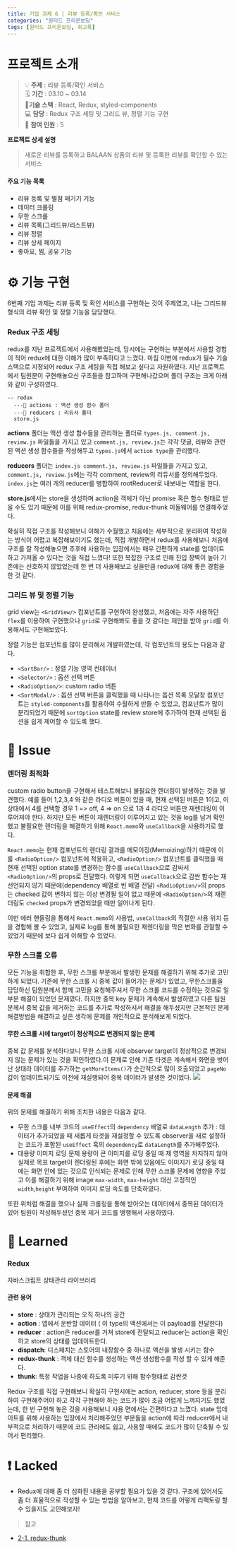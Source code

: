 ```yaml
---
title: 기업 과제 6 | 리뷰 등록/확인 서비스
categories: "원티드 프리온보딩"
tags: [원티드 프리온보딩, 회고록]
---
```


# 프로젝트 소개

> 💡 **주제** : 리뷰 등록/확인 서비스<br/>
> 🗓 **기간** : 03.10 ~ 03.14<br/>
> 🔨**기술 스택** : React, Redux, styled-components<br/>
> 💻 **담당** : Redux 구조 세팅 및 그리드 뷰, 정렬 기능 구현<br/>
> 👤 **참여 인원** : 5

**프로젝트 상세 설명**

> 새로운 리뷰를 등록하고 BALAAN 상품의 리뷰 및 등록한 리뷰를 확인할 수 있는 서비스

#### 주요 기능 목록

- 리뷰 등록 및 별점 매기기 기능
- 데이터 크롤링
- 무한 스크롤
- 리뷰 목록(그리드뷰/리스트뷰)
- 리뷰 정렬
- 리뷰 상세 페이지
- 좋아요, 찜, 공유 기능

# ⚙️ 기능 구현

6번째 기업 과제는 리뷰 등록 및 확인 서비스를 구현하는 것이 주제였고, 나는 그리드뷰 형식의 리뷰 확인 및 정렬 기능을 담당했다.

### Redux 구조 세팅

redux를 지난 프로젝트에서 사용해봤었는데, 당시에는 구현하는 부분에서 사용할 경험이 적어 redux에 대한 이해가 많이 부족하다고 느꼈다. 마침 이번에 redux가 필수 기술 스택으로 지정되어 redux 구조 세팅을 직접 해보고 싶다고 자원하였다. 지난 프로젝트에서 팀원분이 구현해놓으신 구조들을 참고하며 구현해나갔으며 폴더 구조는 크게 아래와 같이 구성하였다.

```
-- redux
  ---📂 actions : 액션 생성 함수 폴더
  ---📂 reducers : 리듀서 폴더
  store.js
```

**actions** 폴더는 액션 생성 함수들을 관리하는 폴더로 `types.js, comment.js, review.js` 파일들을 가지고 있고 `comment.js, review.js`는 각각 댓글, 리뷰와 관련된 액션 생성 함수들을 작성해두고 `types.js`에서 `action type`을 관리했다.

**reducers** 폴더는 `index.js comment.js, review.js` 파일들을 가지고 있고, `comment.js, review.js`에는 각각 comment, review의 리듀서를 정의해두었다. `index.js`는 여러 개의 reducer를 병합하여 rootReducer로 내보내는 역할을 한다.

**store.js**에서는 store을 생성하며 action을 객체가 아닌 promise 혹은 함수 형태로 받을 수도 있기 때문에 이를 위해 redux-promise, redux-thunk 미들웨어를 연결해주었다.

확실히 직접 구조를 작성해보니 이해가 수월했고 처음에는 세부적으로 분리하여 작성하는 방식이 어렵고 복잡해보이기도 했는데, 직접 개발하면서 redux를 사용해보니 처음에 구조를 잘 작성해놓으면 추후에 사용하는 입장에서는 매우 간편하게 state를 업데이트하고 가져올 수 있다는 것을 직접 느꼈다! 또한 복잡한 구조로 인해 진입 장벽이 높아 기존에는 선호하지 않았었는데 한 번 더 사용해보고 싶을만큼 redux에 대해 좋은 경험을 한 것 같다.

### 그리드 뷰 및 정렬 기능

grid view는 `<GridView/>` 컴포넌트를 구현하여 완성했고, 처음에는 자주 사용하던 `flex`를 이용하여 구현했으나 `grid`로 구현해봐도 좋을 것 같다는 제안을 받아 `grid`를 이용해서도 구현해보았다.

정렬 기능은 컴포넌트를 많이 분리해서 개발하였는데, 각 컴포넌트의 용도는 다음과 같다.

- `<SortBar/>` : 정렬 기능 영역 컨테이너
- `<Selector/>` : 옵션 선택 버튼
- `<RadioOption/>`: custom radio 버튼
- `<SortModal/>` : 옵션 선택 버튼을 클릭했을 때 나타나는 옵션 목록 모달창
  컴포넌트는 `styled-components`를 활용하여 수월하게 만들 수 있었고, 컴포넌트가 많이 분리되었기 때문에 `sortOption` state를 review store에 추가하여 현재 선택된 옵션을 쉽게 제어할 수 있도록 했다.

# 🎃 Issue

### 렌더링 최적화

custom radio button을 구현해서 테스트해보니 불필요한 렌더링이 발생하는 것을 발견했다.
예를 들어 1,2,3,4 와 같은 라디오 버튼이 있을 때, 현재 선택된 버튼은 1이고, 이 상태에서 4를 선택할 경우 1 => off, 4 => on 으로 1과 4 라디오 버튼만 재렌더링이 이루어져야 한다.
하지만 모든 버튼이 재렌더링이 이루어지고 있는 것을 log를 남겨 확인했고 불필요한 렌더링을 해결하기 위해 `React.memo`와 `useCallback`을 사용하기로 했다.

`React.memo`는 현재 컴포넌트의 렌더링 결과를 메모이징(Memoizing)하기 때문에 이를 `<RadioOption/>` 컴포넌트에 적용하고, `<RadioOption/>` 컴포넌트를 클릭했을 때 현재 선택된 option state를 변경하는 함수를 `useCallback`으로 감싸서 `<RadioOption/>`의 props로 전달했다. 이렇게 되면 `useCallback`으로 감싼 함수는 재선언되지 않기 때문에(dependency 배열로 빈 배열 전달) `<RadioOption/>`의 props는 checked 값이 변하지 않는 이상 변경될 일이 없고 때문에 `<RadioOption/>`의 재렌더링도 `checked` props가 변경되었을 때만 일어나게 된다.

이번 에러 핸들링을 통해서 `React.memo`의 사용법, `useCallback`의 적절한 사용 위치 등을 경험해 볼 수 있었고, 실제로 log를 통해 불필요한 재렌더링을 막은 변화를 관찰할 수 있었기 때문에 보다 쉽게 이해할 수 있었다.

### 무한 스크롤 오류

모든 기능을 취합한 후, 무한 스크롤 부분에서 발생한 문제를 해결하기 위해 추가로 고민하게 되었다. 기존에 무한 스크롤 시 중복 값이 들어가는 문제가 있었고, 무한스크롤을 담당하신 팀원분께서 함께 고민을 요청해주셔서 무한 스크롤 코드를 수정하는 것으로 일부분 해결이 되었던 문제였다. 하지만 중복 key 문제가 계속해서 발생하였고 다른 팀원분께서 중복 값을 제거하는 코드를 추가로 작성하셔서 해결을 해두셨지만 근본적인 문제 해결방법을 해결하고 싶은 생각에 문제를 개인적으로 분석해보게 되었다.

#### 무한 스크롤 시에 target이 정상적으로 변경되지 않는 문제

중복 값 문제를 분석하다보니 무한 스크롤 시에 observer target이 정상적으로 변경되지 않는 문제가 있는 것을 확인하였다.이 문제로 인해 기존 타겟은 계속해서 화면을 벗어난 상태라 데이터를 추가하는 `getMoreItems()`가 순간적으로 많이 호출되었고 `pageNo` 값이 업데이트되기도 이전에 재실행되어 중복 데이터가 발생한 것이었다.
![](https://images.velog.io/images/yeyo0x0/post/7ea35276-3730-45ce-85d5-26f64c7a74fd/image.png)

#### 문제 해결

위의 문제를 해결하기 위해 조치한 내용은 다음과 같다.

- 무한 스크롤 내부 코드의 `useEffect`의 `dependency` 배열로 `dataLength` 추가
  : 데이터가 추가되었을 때 새롭게 타겟을 재설정할 수 있도록 observer을 새로 설정하는 코드가 포함된 `useEffect` 훅의 `dependency`로 `dataLength`를 추가해주었다.
- 대용량 이미지 로딩 문제
  용량이 큰 이미지를 로딩 중일 때 제 영역을 차지하지 않아 실제로 목표 target이 렌더링된 후에는 화면 밖에 있음에도 이미지가 로딩 중일 때에는 화면 안에 있는 것으로 인식되는 문제로 인해 무한 스크롤 문제에 영향을 주었고 이를 해결하기 위해 image `max-width`, `max-height` 대신 고정적인 `width`,`height` 부여하여 이미지 로딩 속도를 단축하였다.

또한 위처럼 해결을 했으나 실제 크롤링을 통해 받아오는 데이터에서 중복된 데이터가 있어 팀원이 작성해두셨던 중복 제거 코드를 병행해서 사용하였다.

# 📝 Learned

### Redux

자바스크립트 상태관리 라이브러리

#### 관련 용어

- **store** : 상태가 관리되는 오직 하나의 공간
- **action** : 앱에서 운반할 데이터 ( 이 type의 액션에서는 이 payload를 전달한다)
- **reducer** : action은 reducer를 거쳐 store에 전달되고 reducer는 action을 확인하고 store의 상태를 업데이트한다.
- **dispatch**: 디스패치는 스토어의 내장함수 중 하나로 액션을 발생 시키는 함수
- **redux-thunk** : 객체 대신 함수를 생성하는 액션 생성함수를 작성 할 수 있게 해준다.
- **thunk**: 특정 작업을 나중에 하도록 미루기 위해 함수형태로 감싼것

Redux 구조를 직접 구현해보니 확실히 구현시에는 action, reducer, store 등을 분리하여 구현해주어야 하고 각각 구현해야 하는 코드가 많아 조금 어렵게 느껴지기도 했었는데, 한 번 구현해 놓은 것을 사용해보니 사용 면에서는 간편하다고 느꼈다. state 업데이트를 위해 사용하는 입장에서 처리해주었던 부분들을 action에 따라 reducer에서 내부적으로 처리하기 때문에 코드 관리에도 쉽고, 사용할 때에도 코드가 많이 단축될 수 있어서 편리했다.

# ❗️ Lacked

- Redux에 대해 좀 더 심화된 내용을 공부할 필요가 있을 것 같다. 구조에 있어서도 좀 더 효율적으로 작성할 수 있는 방법을 알아보고, 현재 코드를 어떻게 리팩토링 할 수 있을지도 고민해보자!

> 참고

- [2-1. redux-thunk](https://redux-advanced.vlpt.us/2/01.html)
